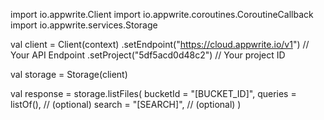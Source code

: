 import io.appwrite.Client
import io.appwrite.coroutines.CoroutineCallback
import io.appwrite.services.Storage

val client = Client(context)
    .setEndpoint("https://cloud.appwrite.io/v1") // Your API Endpoint
    .setProject("5df5acd0d48c2") // Your project ID

val storage = Storage(client)

val response = storage.listFiles(
    bucketId = "[BUCKET_ID]", 
    queries = listOf(), // (optional)
    search = "[SEARCH]", // (optional)
)